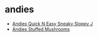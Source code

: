 # andies

 * [Andies Quick N Easy Sneaky Sloppy J](index/a/andies-quick-n-easy-sneaky-sloppy-j.json)
 * [Andies Stuffed Mushrooms](index/a/andies-stuffed-mushrooms.json)
